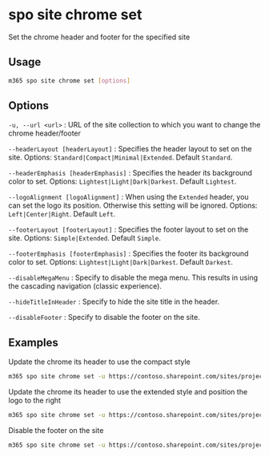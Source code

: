 # spo site chrome set

Set the chrome header and footer for the specified site

## Usage

```sh
m365 spo site chrome set [options]
```

## Options

`-u, --url <url>`
: URL of the site collection to which you want to change the chrome header/footer

`--headerLayout [headerLayout]`
: Specifies the header layout to set on the site. Options: `Standard|Compact|Minimal|Extended`. Default `Standard`.

`--headerEmphasis [headerEmphasis]`
: Specifies the header its background color to set. Options: `Lightest|Light|Dark|Darkest`. Default `Lightest`.

`--logoAlignment [logoAlignment]`
: When using the `Extended` header, you can set the logo its position. Otherwise this setting will be ignored. Options: `Left|Center|Right`. Default `Left`.

`--footerLayout [footerLayout]`
: Specifies the footer layout to set on the site. Options: `Simple|Extended`. Default `Simple`.

`--footerEmphasis [footerEmphasis]`
: Specifies the footer its background color to set. Options: `Lightest|Light|Dark|Darkest`. Default `Darkest`.

`--disableMegaMenu`
: Specify to disable the mega menu. This results in using the cascading navigation (classic experience).

`--hideTitleInHeader`
: Specify to hide the site title in the header.

`--disableFooter`
: Specify to disable the footer on the site.

## Examples

Update the chrome its header to use the compact style

```sh
m365 spo site chrome set -u https://contoso.sharepoint.com/sites/project-x --headerLayout Compact
```

Update the chrome its header to use the extended style and position the logo to the right

```sh
m365 spo site chrome set -u https://contoso.sharepoint.com/sites/project-x  --headerLayout Extended --logoAlignment Right
```

Disable the footer on the site

```sh
m365 spo site chrome set -u https://contoso.sharepoint.com/sites/project-x --footer
```
